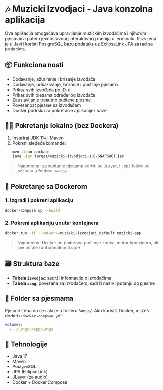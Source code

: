 # 🎶 Muzicki Izvodjaci - Java konzolna aplikacija

Ova aplikacija omogućava upravljanje muzičkim izvođačima i njihovim pjesmama putem jednostavnog interaktivnog menija u terminalu. Razvijena je u Javi i koristi PostgreSQL bazu podataka uz EclipseLink JPA za rad sa podacima.

## 📦 Funkcionalnosti

- Dodavanje, ažuriranje i brisanje izvođača
- Dodavanje, prikazivanje, brisanje i puštanje pjesama
- Prikaz svih izvođača po ID-u
- Prikaz svih pjesama određenog izvođača
- Zaustavljanje trenutno puštene pjesme
- Povezanost pjesme sa izvođačem
- Docker podrška za pokretanje aplikacije i baze

## 🧑‍💻 Pokretanje lokalno (bez Dockera)

1. Instaliraj JDK 11+ i Maven
2. Pokreni sledeće komande:
   ```bash
   mvn clean package
   java -jar target/muzicki-izvodjaci-1.0-SNAPSHOT.jar
   ```

> Napomena: za puštanje pjesama koristi se `JLayer`, i `.mp3` fajlovi se očekuju u folderu `Songs/`.

## 🐳 Pokretanje sa Dockerom

### 1. Izgradi i pokreni aplikaciju

```bash
docker-compose up --build
```

### 2. Pokreni aplikaciju unutar kontejnera

```bash
docker run -it --network=muzicki-izvodjaci_default muzicki-app
```

> Napomena: Docker ne podržava puštanje zvuka unutar kontejnera, ali sve ostale funkcionalnosti rade.

## 🗃 Struktura baze

- **Tabela `izvodjac`**: sadrži informacije o izvođačima
- **Tabela `song`**: povezana sa izvođačem, sadrži naziv i putanju do pjesme

## 📂 Folder sa pjesmama

Pjesme treba da se nalaze u folderu `Songs/`. Ako koristiš Docker, možeš dodati u `docker-compose.yml`:

```yaml
volumes:
  - ./Songs:/app/Songs
```

## 📝 Tehnologije

- Java 17
- Maven
- PostgreSQL
- JPA (EclipseLink)
- JLayer (za audio)
- Docker + Docker Compose


